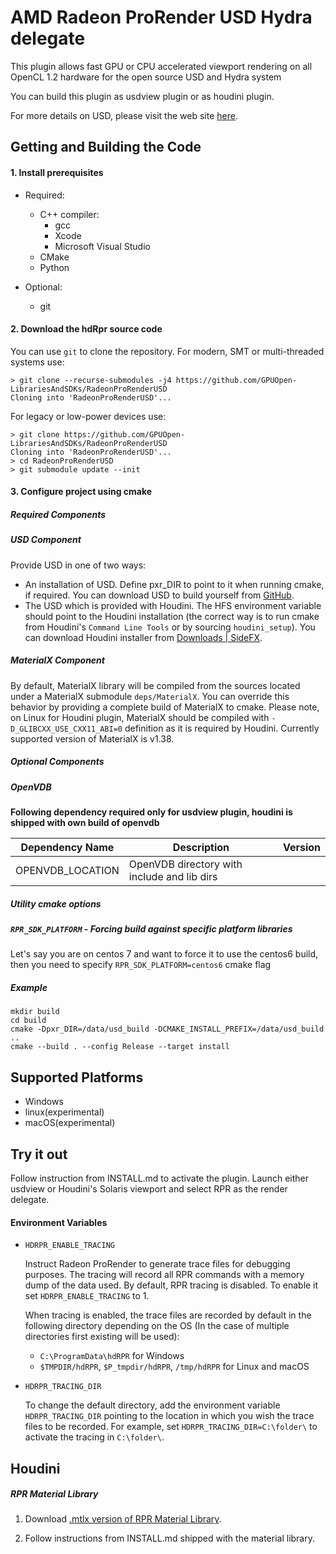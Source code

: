 AMD Radeon ProRender USD Hydra delegate
===========================

This plugin allows fast GPU or CPU accelerated viewport rendering on all OpenCL 1.2 hardware for the open source USD and Hydra system

You can build this plugin as usdview plugin or as houdini plugin.

For more details on USD, please visit the web site [here](http://openusd.org).

Getting and Building the Code
-----------------------------

#### 1. Install prerequisites

- Required:
    - C++ compiler:
        - gcc
        - Xcode
        - Microsoft Visual Studio
    - CMake
    - Python
    
- Optional:
    - git

#### 2. Download the hdRpr source code

You can use ```git``` to clone the repository.
For modern, SMT or multi-threaded systems use:

```
> git clone --recurse-submodules -j4 https://github.com/GPUOpen-LibrariesAndSDKs/RadeonProRenderUSD
Cloning into 'RadeonProRenderUSD'...
```

For legacy or low-power devices use:

```
> git clone https://github.com/GPUOpen-LibrariesAndSDKs/RadeonProRenderUSD
Cloning into 'RadeonProRenderUSD'...
> cd RadeonProRenderUSD
> git submodule update --init
```

#### 3. Configure project using cmake

##### Required Components

##### USD Component

Provide USD in one of two ways:

* An installation of USD. Define pxr_DIR to point to it when running cmake, if required. You can download USD to build yourself from [GitHub](https://www.github.com/PixarAnimationStudios/USD).
* The USD which is provided with Houdini. The HFS environment variable should point to the Houdini installation (the correct way is to run cmake from Houdini's `Command Line Tools` or by sourcing `houdini_setup`). You can download Houdini installer from [Downloads | SideFX](https://www.sidefx.com/download).

##### MaterialX Component

By default, MaterialX library will be compiled from the sources located under a MaterialX submodule `deps/MaterialX`.
You can override this behavior by providing a complete build of MaterialX to cmake. Please note, on Linux for Houdini plugin, MaterialX should be compiled with `-D_GLIBCXX_USE_CXX11_ABI=0` definition as it is required by Houdini. Currently supported version of MaterialX is v1.38.

##### Optional Components

##### OpenVDB

**Following dependency required only for usdview plugin, houdini is shipped with own build of openvdb**

| Dependency Name            | Description                                                             | Version          |
| ------------------         |-----------------------------------------------------------------------  | -------          |
| OPENVDB_LOCATION           | OpenVDB directory with include and lib dirs                             |                  |

##### Utility cmake options

##### `RPR_SDK_PLATFORM` - Forcing build against specific platform libraries

Let's say you are on centos 7 and want to force it to use the centos6 build,
then you need to specify ```RPR_SDK_PLATFORM=centos6``` cmake flag

##### Example

```
mkdir build
cd build
cmake -Dpxr_DIR=/data/usd_build -DCMAKE_INSTALL_PREFIX=/data/usd_build ..
cmake --build . --config Release --target install
```

Supported Platforms
-----------------------------
* Windows
* linux(experimental)
* macOS(experimental)

Try it out
-----------------------------

Follow instruction from INSTALL.md to activate the plugin.
Launch either usdview or Houdini's Solaris viewport and select RPR as the render delegate.

#### Environment Variables

*   `HDRPR_ENABLE_TRACING`

    Instruct Radeon ProRender to generate trace files for debugging purposes. The tracing will record all RPR commands with a memory dump of the data used. By default, RPR tracing is disabled. To enable it set `HDRPR_ENABLE_TRACING` to 1.

    When tracing is enabled, the trace files are recorded by default in the following directory depending on the OS (In the case of multiple directories first existing will be used):

    - `C:\ProgramData\hdRPR` for Windows
    - `$TMPDIR/hdRPR`, `$P_tmpdir/hdRPR`, `/tmp/hdRPR` for Linux and macOS

*   `HDRPR_TRACING_DIR`

    To change the default directory, add the environment variable `HDRPR_TRACING_DIR` pointing to the location in which you wish the trace files to be recorded. For example, set `HDRPR_TRACING_DIR=C:\folder\` to activate the tracing in `C:\folder\`.

Houdini
-----------------------------

##### RPR Material Library

1. Download [.mtlx version of RPR Material Library](https://drive.google.com/file/d/1i5jdYGS7gmrxw_Y0y7uotx4gxXVr8cMB/view?usp=sharing).

2. Follow instructions from INSTALL.md shipped with the material library.
